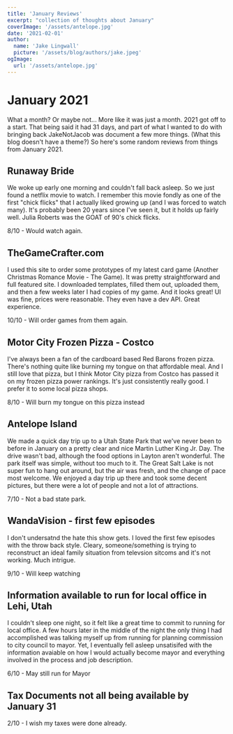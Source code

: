 ```yaml
---
title: 'January Reviews'
excerpt: "collection of thoughts about January"
coverImage: '/assets/antelope.jpg'
date: '2021-02-01'
author:
  name: 'Jake Lingwall'
  picture: '/assets/blog/authors/jake.jpeg'
ogImage:
  url: '/assets/antelope.jpg'
---
```


# January 2021

What a month? Or maybe not... More like it was just a month. 2021 got off to a start. That being said it had 31 days, and part of what I wanted to do with bringing back JakeNotJacob was document a few more things. (What this blog doesn't have a theme?) So here's some random reviews from things from January 2021. 

## Runaway Bride

We woke up early one morning and couldn't fall back asleep. So we just found a netflix movie to watch. I remember this movie fondly as one of the first "chick flicks" that I actually liked growing up (and I was forced to watch many). It's probably been 20 years since I've seen it, but it holds up fairly well. Julia Roberts was the GOAT of 90's chick flicks. 

8/10 - Would watch again.

## TheGameCrafter.com 

I used this site to order some prototypes of my latest card game (Another Christmas Romance Movie - The Game). It was pretty straightforward and full featured site. I downloaded templates, filled them out, uploaded them, and then a few weeks later I had copies of my game. And it looks great! UI was fine, prices were reasonable. They even have a dev API. Great experience. 

10/10 - Will order games from them again. 

## Motor City Frozen Pizza - Costco

I've always been a fan of the cardboard based Red Barons frozen pizza. There's nothing quite like burning my tongue on that affordable meal. And I still love that pizza, but I think Motor City pizza from Costco has passed it on my frozen pizza power rankings. It's just consistently really good. I prefer it to some local pizza shops. 

8/10 - Will burn my tongue on this pizza instead

## Antelope Island

We made a quick day trip up to a Utah State Park that we've never been to before in January on a pretty clear and nice Martin Luther King Jr. Day. The drive wasn't bad, although the food options in Layton aren't wonderful. The park itself was simple, without too much to it. The Great Salt Lake is not super fun to hang out around, but the air was fresh, and the change of pace most welcome. We enjoyed a day trip up there and took some decent pictures, but there were a lot of people and not a lot of attractions. 

7/10 - Not a bad state park.

## WandaVision - first few episodes

I don't undersatnd the hate this show gets. I loved the first few episodes with the throw back style. Cleary, someone/something is trying to reconstruct an ideal family situation from televsion sitcoms and it's not working. Much intrigue.

9/10 - Will keep watching

## Information available to run for local office in Lehi, Utah

I couldn't sleep one night, so it felt like a great time to commit to running for local office. A few hours later in the middle of the night the only thing I had accomplished was talking myself up from running for planning commission to city council to mayor. Yet, I eventually fell asleep unsatisifed with the information avaiable on how I would actually become mayor and everything involved in the process and job description. 

6/10 - May still run for Mayor

## Tax Documents not all being available by January 31

2/10 - I wish my taxes were done already.